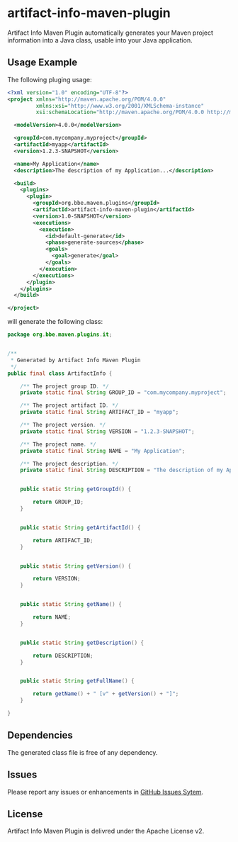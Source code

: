 # artifact-info-maven-plugin
Artifact Info Maven Plugin automatically generates your Maven project information into a Java class, usable into your Java application.

## Usage Example
The following pluging usage:
``` xml
<?xml version="1.0" encoding="UTF-8"?>
<project xmlns="http://maven.apache.org/POM/4.0.0"
         xmlns:xsi="http://www.w3.org/2001/XMLSchema-instance"
         xsi:schemaLocation="http://maven.apache.org/POM/4.0.0 http://maven.apache.org/xsd/maven-4.0.0.xsd">

  <modelVersion>4.0.0</modelVersion>

  <groupId>com.mycompany.myproject</groupId>
  <artifactId>myapp</artifactId>
  <version>1.2.3-SNAPSHOT</version>

  <name>My Application</name>
  <description>The description of my Application...</description>

  <build>
    <plugins>
      <plugin>
        <groupId>org.bbe.maven.plugins</groupId>
        <artifactId>artifact-info-maven-plugin</artifactId>
        <version>1.0-SNAPSHOT</version>
        <executions>
          <execution>
            <id>default-generate</id>
            <phase>generate-sources</phase>
            <goals>
              <goal>generate</goal>
            </goals>
          </execution>
        </executions>
      </plugin>
    </plugins>
  </build>

</project>
```

will generate the following class:
```java
package org.bbe.maven.plugins.it;


/**
 * Generated by Artifact Info Maven Plugin
 */
public final class ArtifactInfo {

    /** The project group ID. */
    private static final String GROUP_ID = "com.mycompany.myproject";

    /** The project artifact ID. */
    private static final String ARTIFACT_ID = "myapp";

    /** The project version. */
    private static final String VERSION = "1.2.3-SNAPSHOT";

    /** The project name. */
    private static final String NAME = "My Application";

    /** The project description. */
    private static final String DESCRIPTION = "The description of my Application...";


    public static String getGroupId() {

        return GROUP_ID;
    }


    public static String getArtifactId() {

        return ARTIFACT_ID;
    }


    public static String getVersion() {

        return VERSION;
    }


    public static String getName() {

        return NAME;
    }


    public static String getDescription() {

        return DESCRIPTION;
    }


    public static String getFullName() {

        return getName() + " [v" + getVersion() + "]"; 
    }

}
```

## Dependencies
The generated class file is free of any dependency.

## Issues
Please report any issues or enhancements in [GitHub Issues Sytem](https://github.com/BBE78/artifact-info-maven-plugin/issues).

## License
Artifact Info Maven Plugin is delivred under the Apache License v2.
